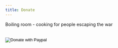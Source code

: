 ```yaml
---
title: Donate
---
```

Boiling room - cooking for people escaping the war

<br />

<form action="https://www.paypal.com/donate" method="post" target="_top">
        <input type="hidden" name="hosted_button_id" value="W9TLECNBGLCHN" />
        <input
          type="image"
          src="https://www.paypalobjects.com/en_US/i/btn/btn_donate_LG.gif"
          border="0"
          name="submit"
          title="PayPal - The safer, easier way to pay online!"
          alt="Donate with Paypal"
        />
        <img
          alt=""
          border="0"
          src="https://www.paypalobjects.com/en_US/i/scr/pixel.gif"
          width="1"
          height="1"
        />
      </form>
